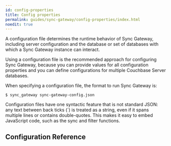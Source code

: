 ```yaml
---
id: config-properties
title: Config properties
permalink: guides/sync-gateway/config-properties/index.html
noedit: true
---
```


A configuration file determines the runtime behavior of Sync Gateway, including server configuration and the database or set of databases with which a Sync Gateway instance can interact.

Using a configuration file is the recommended approach for configuring Sync Gateway, because you can provide values for all configuration properties and you can define configurations for multiple Couchbase Server databases.

When specifying a configuration file, the format to run Sync Gateway is:

```
$ sync_gateway sync-gateway-config.json
```

Configuration files have one syntactic feature that is not standard JSON: any text between back ticks (`) is treated as a string, even if it spans multiple lines or contains double-quotes. This makes it easy to embed JavaScript code, such as the sync and filter functions.

## Configuration Reference

<script>
	window.configurl = 'https://couchbase-docs.s3.amazonaws.com/mobile/{{ site.version }}/configs/sg.json';
</script>
<div id="root"></div>
